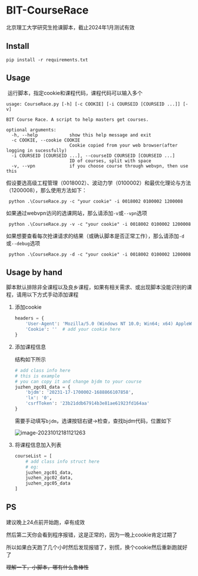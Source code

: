 # BIT-CourseRace

北京理工大学研究生抢课脚本，截止2024年1月测试有效

## Install

```shell
pip install -r requirements.txt
```

## Usage

​	运行脚本，指定cookie和课程代码，课程代码可以输入多个

```
usage: CourseRace.py [-h] [-c COOKIE] [-i COURSEID [COURSEID ...]] [-v]

BIT Course Race. A script to help masters get courses.

optional arguments:
  -h, --help            show this help message and exit
  -c COOKIE, --cookie COOKIE
                        Cookie copied from your web browser(after logging in sucessfully)
  -i COURSEID [COURSEID ...], --courseID COURSEID [COURSEID ...]
                        ID of courses, split with space
  -v, --vpn             if you choose course through webvpn, then use this
```

​	假设要选高级工程管理（0018002）、波动力学（0100002）和最优化理论与方法（1200008），那么使用方法如下：

```shell
 python .\CourseRace.py -c "your cookie" -i 0018002 0100002 1200008
```

​	如果通过webvpn访问的选课网站，那么请添加`-v`或`--vpn`选项

```shell
 python .\CourseRace.py -v -c "your cookie" -i 0018002 0100002 1200008
```

​	如果想要查看每次抢课请求的结果（或确认脚本是否正常工作），那么请添加`-d`或`--debug`选项

```shell
 python .\CourseRace.py -d -c "your cookie" -i 0018002 0100002 1200008
```

## Usage by hand

​	脚本默认排除非全课程以及良乡课程，如果有相关需求、或出现脚本没能识别的课程，请用以下方式手动添加课程

1. 添加cookie

   ```python
   headers = {
       'User-Agent': 'Mozilla/5.0 (Windows NT 10.0; Win64; x64) AppleWebKit/537.36 (KHTML, like Gecko) Chrome/115.0.0.0 Safari/537.36',
       'Cookie': ''  # add your cookie here
   }
   ```

2. 添加课程信息

   结构如下所示

   ```python
   # add class info here
   # this is example
   # you can copy it and change bjdm to your course
   juzhen_zgc01_data = {
       'bjdm': '20231-17-1700002-1688866107858',
       'lx': '0',
       'csrfToken': '23b21ddb67914b3e81ae61923fd164aa'
   }
   ```

   需要手动填写`bjdm`，选课按钮右键->检查，查找bjdm代码，位置如下

   ![image-20231012181121263](https://picgo-111.oss-cn-beijing.aliyuncs.com/img/image-20231012181121263.png)

3. 将课程信息加入列表

   ```python
   courseList = [
       # add class info struct here
       # eg:
       juzhen_zgc01_data,
       juzhen_zgc02_data,
       juzhen_zgc05_data
   ]
   ```


## PS

建议晚上24点前开始跑，卓有成效

然后第二天你会看到程序报错，这是正常的，因为一晚上cookie肯定过期了

所以如果白天跑了几个小时然后发现报错了，别慌，换个cookie然后重新跑就好了

~~理解一下，小脚本，哪有什么鲁棒性~~

